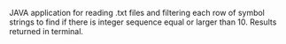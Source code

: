 JAVA application for reading .txt files and filtering each row of symbol strings to find if there is integer sequence equal or larger than 10.
Results returned in terminal.
